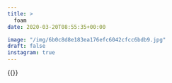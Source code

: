 ```yaml
---
title: >
  foam
date: 2020-03-20T08:55:35+00:00

image: "/img/6b0c8d8e183ea176efc6042cfcc6bdb9.jpg"
draft: false
instagram: true
---
```


{{<photo src="/img/6b0c8d8e183ea176efc6042cfcc6bdb9.jpg">}}
